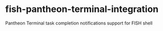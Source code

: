 # fish-pantheon-terminal-integration
Pantheon Terminal task completion notifications support for FISH shell
